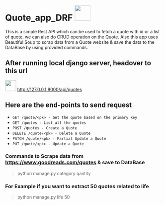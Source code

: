 # Quote_app_DRF <img src='https://cdn-icons-png.flaticon.com/128/1067/1067357.png' style='width:50px' />
This is a simple Rest API which can be used to fetch a quote with id or a list of quote. we can also do CRUD operation on the Quote. Also this app uses Beautiful Soup to scrap data from a Quote website &amp; save the data to the DataBase by using provided commands.

## After running local django server, headover to this url ##
<img style='width:35px' src='https://img-premium.flaticon.com/png/128/1674/premium/1674715.png?token=exp=1630814376~hmac=8052cfe95753455bd36934f55928a221' />               http://127.0.0.1:8000/api/quotes

## Here are the end-points to send request ##
- `GET /quote/<pk> - Get the quote based on the primary key `
- `GET /quotes - List all the quotes`
- `POST /quotes - Create a Quote`
- `DELETE /quote/<pk> - Delete a Quote`
- `PATCH /quote/<pk> - Partial Update a Quote`
- `PUT /quote/<pk> - Update a Quote`

### Commands to Scrape data from https://www.goodreads.com/quotes & save to DataBase ###
> python manage.py category qantity
### For Example if you want to extract 50 quotes related to life ###
> python manage.py life 50
